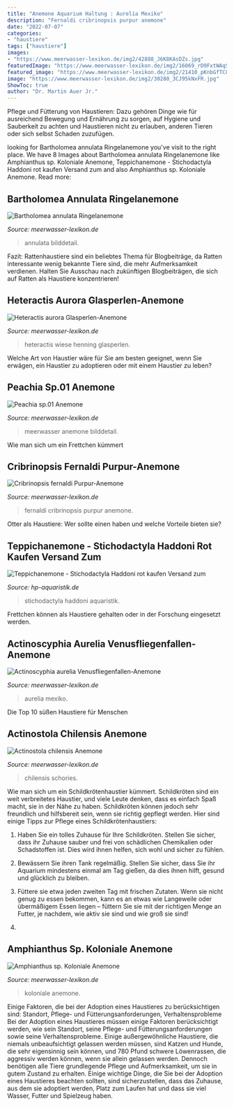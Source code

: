 ```yaml
---
title: "Anemone Aquarium Haltung : Aurelia Mexiko"
description: "Fernaldi cribrinopsis purpur anemone"
date: "2022-07-07"
categories:
- "haustiere"
tags: ["haustiere"]
images:
- "https://www.meerwasser-lexikon.de/img2/42888_J6K8KAsDZs.jpg"
featuredImage: "https://www.meerwasser-lexikon.de/img2/16069_rD9FxtWAqS.jpg"
featured_image: "https://www.meerwasser-lexikon.de/img2/21410_pKnbGfTC8b.jpg"
image: "https://www.meerwasser-lexikon.de/img2/30280_3CJ95kNxFR.jpg"
ShowToc: true
author: "Dr. Martin Auer Jr."
---
```



Pflege und Fütterung von Haustieren: Dazu gehören Dinge wie für ausreichend Bewegung und Ernährung zu sorgen, auf Hygiene und Sauberkeit zu achten und Haustieren nicht zu erlauben, anderen Tieren oder sich selbst Schaden zuzufügen.

	

		
looking for Bartholomea annulata Ringelanemone you've visit to the right place. We have 8 Images about Bartholomea annulata Ringelanemone like Amphianthus sp. Koloniale Anemone, Teppichanemone - Stichodactyla Haddoni rot kaufen Versand zum and also Amphianthus sp. Koloniale Anemone. Read more:
		
    
## Bartholomea Annulata Ringelanemone

<img loading=lazy src="https://www.meerwasser-lexikon.de/img2/16069_rD9FxtWAqS.jpg" onerror="this.onerror=null;this.src='https://tse1.mm.bing.net/th?id=OIP.Uoyul5ia5EGFOyxLcN66XAHaEK&amp;pid=15.1';" alt="Bartholomea annulata Ringelanemone">

_Source: meerwasser-lexikon.de_

>annulata bilddetail. 

	

Fazit: Rattenhaustiere sind ein beliebtes Thema für Blogbeiträge, da Ratten interessante wenig bekannte Tiere sind, die mehr Aufmerksamkeit verdienen. Halten Sie Ausschau nach zukünftigen Blogbeiträgen, die sich auf Ratten als Haustiere konzentrieren!

    
## Heteractis Aurora Glasperlen-Anemone

<img loading=lazy src="https://www.meerwasser-lexikon.de/img2/42888_J6K8KAsDZs.jpg" onerror="this.onerror=null;this.src='https://tse1.mm.bing.net/th?id=OIP.BnSQZmZuTYe8HqqIXYFUggHaEK&amp;pid=15.1';" alt="Heteractis aurora Glasperlen-Anemone">

_Source: meerwasser-lexikon.de_

>heteractis wiese henning glasperlen. 

	

Welche Art von Haustier wäre für Sie am besten geeignet, wenn Sie erwägen, ein Haustier zu adoptieren oder mit einem Haustier zu leben?

    
## Peachia Sp.01 Anemone

<img loading=lazy src="https://www.meerwasser-lexikon.de/img2/30280_3CJ95kNxFR.jpg" onerror="this.onerror=null;this.src='https://tse2.mm.bing.net/th?id=OIP.0fcvniFugmLXx8JhPseQvgHaEK&amp;pid=15.1';" alt="Peachia sp.01 Anemone">

_Source: meerwasser-lexikon.de_

>meerwasser anemone bilddetail. 

	

Wie man sich um ein Frettchen kümmert

    
## Cribrinopsis Fernaldi Purpur-Anemone

<img loading=lazy src="https://www.meerwasser-lexikon.de/imgThumb/61055_5e28ae129cbdf.jpg" onerror="this.onerror=null;this.src='https://tse4.mm.bing.net/th?id=OIP.wvKd5-N8TFdk4A6LSdXg9wAAAA&amp;pid=15.1';" alt="Cribrinopsis fernaldi Purpur-Anemone">

_Source: meerwasser-lexikon.de_

>fernaldi cribrinopsis purpur anemone. 

	

Otter als Haustiere: Wer sollte einen haben und welche Vorteile bieten sie?

    
## Teppichanemone - Stichodactyla Haddoni Rot Kaufen Versand Zum

<img loading=lazy src="https://www.hp-aquaristik.de/images/product_images/popup_images/anemone.jpg" onerror="this.onerror=null;this.src='https://tse1.mm.bing.net/th?id=OIP.t8vjPbsmwk40KRrggMxFHQHaFF&amp;pid=15.1';" alt="Teppichanemone - Stichodactyla Haddoni rot kaufen Versand zum">

_Source: hp-aquaristik.de_

>stichodactyla haddoni aquaristik. 

	

Frettchen können als Haustiere gehalten oder in der Forschung eingesetzt werden.

    
## Actinoscyphia Aurelia Venusfliegenfallen-Anemone

<img loading=lazy src="https://www.meerwasser-lexikon.de/imgHaupt/51486_58b55ec8d57be.jpg" onerror="this.onerror=null;this.src='https://tse4.mm.bing.net/th?id=OIP.6M1qIxY17oh3HJV12Mse5gHaEK&amp;pid=15.1';" alt="Actinoscyphia aurelia Venusfliegenfallen-Anemone">

_Source: meerwasser-lexikon.de_

>aurelia mexiko. 

	

Die Top 10 süßen Haustiere für Menschen

    
## Actinostola Chilensis Anemone

<img loading=lazy src="https://www.meerwasser-lexikon.de/img2/21410_pKnbGfTC8b.jpg" onerror="this.onerror=null;this.src='https://tse3.mm.bing.net/th?id=OIP.J3RrKvNexXLmEYzqDzSueQHaEK&amp;pid=15.1';" alt="Actinostola chilensis Anemone">

_Source: meerwasser-lexikon.de_

>chilensis schories. 

	

Wie man sich um ein Schildkrötenhaustier kümmert.
Schildkröten sind ein weit verbreitetes Haustier, und viele Leute denken, dass es einfach Spaß macht, sie in der Nähe zu haben. Schildkröten können jedoch sehr freundlich und hilfsbereit sein, wenn sie richtig gepflegt werden. Hier sind einige Tipps zur Pflege eines Schildkrötenhaustiers:
1. Haben Sie ein tolles Zuhause für Ihre Schildkröten. Stellen Sie sicher, dass ihr Zuhause sauber und frei von schädlichen Chemikalien oder Schadstoffen ist. Dies wird ihnen helfen, sich wohl und sicher zu fühlen.

2. Bewässern Sie ihren Tank regelmäßig. Stellen Sie sicher, dass Sie ihr Aquarium mindestens einmal am Tag gießen, da dies ihnen hilft, gesund und glücklich zu bleiben.

3. Füttere sie etwa jeden zweiten Tag mit frischen Zutaten. Wenn sie nicht genug zu essen bekommen, kann es an etwas wie Langeweile oder übermäßigem Essen liegen – füttern Sie sie mit der richtigen Menge an Futter, je nachdem, wie aktiv sie sind und wie groß sie sind!

4.

    
## Amphianthus Sp. Koloniale Anemone

<img loading=lazy src="https://www.meerwasser-lexikon.de/img2/66879_602599284aacf.jpg" onerror="this.onerror=null;this.src='https://tse1.mm.bing.net/th?id=OIP.wf_KlNWzcGRD7kv6GdzlYAHaEK&amp;pid=15.1';" alt="Amphianthus sp. Koloniale Anemone">

_Source: meerwasser-lexikon.de_

>koloniale anemone. 

	

Einige Faktoren, die bei der Adoption eines Haustieres zu berücksichtigen sind: Standort, Pflege- und Fütterungsanforderungen, Verhaltensprobleme
Bei der Adoption eines Haustieres müssen einige Faktoren berücksichtigt werden, wie sein Standort, seine Pflege- und Fütterungsanforderungen sowie seine Verhaltensprobleme. Einige außergewöhnliche Haustiere, die niemals unbeaufsichtigt gelassen werden müssen, sind Katzen und Hunde, die sehr eigensinnig sein können, und 780 Pfund schwere Löwenrassen, die aggressiv werden können, wenn sie allein gelassen werden. Dennoch benötigen alle Tiere grundlegende Pflege und Aufmerksamkeit, um sie in gutem Zustand zu erhalten. Einige wichtige Dinge, die Sie bei der Adoption eines Haustieres beachten sollten, sind sicherzustellen, dass das Zuhause, aus dem sie adoptiert werden, Platz zum Laufen hat und dass sie viel Wasser, Futter und Spielzeug haben.

